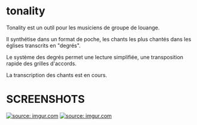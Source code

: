 # tonality

Tonality est un outil pour les musiciens de groupe de louange.

Il synthétise dans un format de poche, les chants les plus chantés dans les églises transcrits en "degrés".

Le système des degrés permet une lecture simplifiée, une transposition rapide des grilles d'accords.

La transcription des chants est en cours.

# SCREENSHOTS

<a href="https://imgur.com/w0WKf8a"><img src="https://i.imgur.com/w0WKf8a.png" title="source: imgur.com" /></a>
<a href="https://imgur.com/f5fCKmZ"><img src="https://i.imgur.com/f5fCKmZ.png" title="source: imgur.com" /></a>
